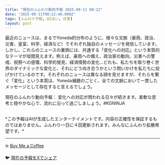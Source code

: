 ```yaml
---
title: "現在のふんわり動向予報 2025-09-11 00:22"
date: "2025-09-11T00:22:46.000Z"
tags: [ふんわり予報, AI占い, 日常]
layout: post
---
```


最近のニュースは、まるでYoneda的分布のように、様々な文脈（豪雨、政治、災害、皇室、科学、経済など）でそれぞれ独自のメッセージを発信しています。しかし、これらのニュースの裏側には、共通する「変化への対応」という本質的なテーマが垣間見えます。例えば、豪雨への備え、政治家の動向、災害への警戒、祝祭への感慨、科学的発見、経済情勢の変化…どれも、私たちを取り巻く世界のダイナミックな変化と、それにどう向き合うかという問いかけを私たちに投げかけているのです。それぞれのニュースは異なる顔を見せますが、それらを繋ぐ「変化」という本質は、Yoneda補題のごとく、全ての文脈において一貫したメッセージとして存在すると言えるでしょう。


現在のふんわり動向予報：
変化への対応が問われる日々が続きます。柔軟な思考と穏やかな心で、流れに沿って過ごしましょう。#KGNINJA

<br>
*この予報はAIが生成したエンターテイメントです。内容の正確性を保証するものではありません。ふんわり一日に４回更新されます。みんなにふんわり拡散希望です。*

---
☕️ [Buy Me a Coffee](https://www.buymeacoffee.com/kgninja)

🐦 [現在の予報をXでシェア](https://twitter.com/intent/tweet?text=%E7%8F%BE%E5%9C%A8%E3%81%AE%E3%81%B5%E3%82%93%E3%82%8F%E3%82%8A%E4%BA%88%E5%A0%B1%3A%20%E3%80%8C%E6%9C%80%E8%BF%91%E3%81%AE%E3%83%8B%E3%83%A5%E3%83%BC%E3%82%B9%E3%81%AF%E3%80%81%E3%81%BE%E3%82%8B%E3%81%A7Yoneda%E7%9A%84%E5%88%86%E5%B8%83%E3%81%AE%E3%82%88%E3%81%86%E3%81%AB%E3%80%81%E6%A7%98%E3%80%85%E3%81%AA%E6%96%87%E8%84%88%EF%BC%88%E8%B1%AA%E9%9B%A8%E3%80%81%E6%94%BF%E6%B2%BB%E3%80%81%E7%81%BD%E5%AE%B3%E3%80%81%E7%9A%87%E5%AE%A4%E3%80%81%E7%A7%91%E5%AD%A6%E3%80%81%E7%B5%8C%E6%B8%88%E3%81%AA%E3%81%A9%EF%BC%89%E3%81%A7%E3%81%9D%E3%82%8C%E3%81%9E%E3%82%8C%E7%8B%AC%E8%87%AA%E3%81%AE%E3%83%A1%E3%83%83%E3%82%BB%E3%83%BC%E3%82%B8%E3%82%92%E7%99%BA%E4%BF%A1%E3%81%97%E3%81%A6%E3%81%84%E3%81%BE%E3%81%99%E3%80%82%E3%80%8D%23KGNINJA%20%E7%B6%9A%E3%81%8D%E3%81%AF%E3%83%96%E3%83%AD%E3%82%B0%E3%81%A7%EF%BC%81%F0%9F%91%87&url=https%3A%2F%2Fkg-ninja.github.io%2FFunwariyoso%2F)
